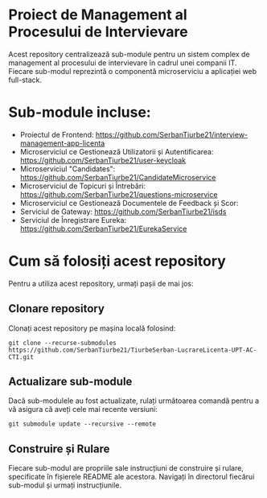 # Proiect de Management al Procesului de Intervievare
Acest repository centralizează sub-module pentru un sistem complex de management al procesului de intervievare în cadrul unei companii IT. Fiecare sub-modul reprezintă o componentă microserviciu a aplicației web full-stack.

# Sub-module incluse:
 - Proiectul de Frontend: https://github.com/SerbanTiurbe21/interview-management-app-licenta
 - Microserviciul ce Gestionează Utilizatorii și Autentificarea: https://github.com/SerbanTiurbe21/user-keycloak
 - Microserviciul "Candidates": https://github.com/SerbanTiurbe21/CandidateMicroservice
 - Microserviciul de Topicuri și Întrebări: https://github.com/SerbanTiurbe21/questions-microservice
 - Microserviciul ce Gestionează Documentele de Feedback și Scor:
 - Serviciul de Gateway: https://github.com/SerbanTiurbe21/isds
 - Serviciul de Înregistrare Eureka: https://github.com/SerbanTiurbe21/EurekaService

# Cum să folosiți acest repository
Pentru a utiliza acest repository, urmați pașii de mai jos:

## Clonare repository
Clonați acest repository pe mașina locală folosind:

`git clone --recurse-submodules https://github.com/SerbanTiurbe21/TiurbeSerban-LucrareLicenta-UPT-AC-CTI.git`

## Actualizare sub-module
Dacă sub-modulele au fost actualizate, rulați următoarea comandă pentru a vă asigura că aveți cele mai recente versiuni:

`git submodule update --recursive --remote`

## Construire și Rulare
Fiecare sub-modul are propriile sale instrucțiuni de construire și rulare, specificate în fișierele README ale acestora. Navigați în directorul fiecărui sub-modul și urmați instrucțiunile.

